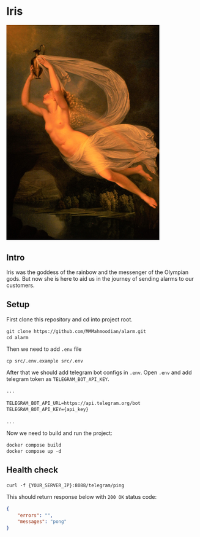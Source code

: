 # Iris
<img src="images/Iris.jpeg" alt="Iris goddess of rainbow and messenger of gods" style="width:400px;"/>

## Intro
Iris was the goddess of the rainbow and the messenger of the Olympian gods. But now she is here to aid us in the journey of sending alarms to our customers.
## Setup
First clone this repository and cd into project root.<br>
```shell
git clone https://github.com/MMMahmoodian/alarm.git
cd alarm
```
Then we need to add `.env` file
```shell
cp src/.env.example src/.env
```
After that we should add telegram bot configs in `.env`. Open `.env` and add telegram token as `TELEGRAM_BOT_API_KEY`.
```
...

TELEGRAM_BOT_API_URL=https://api.telegram.org/bot
TELEGRAM_BOT_API_KEY={api_key}

...
```
Now we need to build and run the project:
```shell
docker compose build 
docker compose up -d
```

## Health check
`curl -f {YOUR_SERVER_IP}:8088/telegram/ping`

This should return response below with `200 OK` status code:
```json
{
    "errors": "",
    "messages": "pong"
}
```